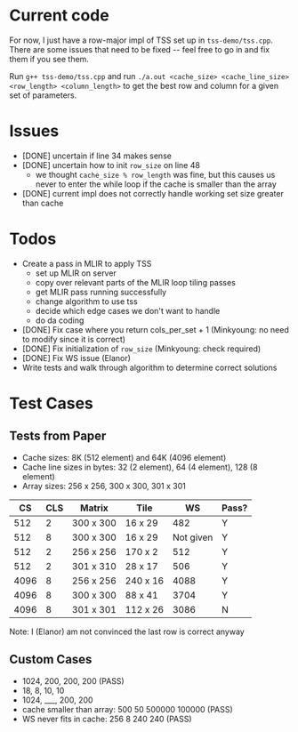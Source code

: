 # Current code

For now, I just have a row-major impl of TSS set up in `tss-demo/tss.cpp`. There are some issues that need to be fixed -- feel free to go in and fix them if you see them.

Run `g++ tss-demo/tss.cpp` and run `./a.out <cache_size> <cache_line_size> <row_length> <column_length>` to get the best row and column for a given set of parameters.

# Issues

- [DONE] uncertain if line 34 makes sense 
- [DONE] uncertain how to init `row_size` on line 48
    - we thought `cache_size % row_length` was fine, but this causes us never to enter the while loop if the cache is smaller than the array
- [DONE] current impl does not correctly handle working set size greater than cache

# Todos
- Create a pass in MLIR to apply TSS 
    - set up MLIR on server
    - copy over relevant parts of the MLIR loop tiling passes
    - get MLIR pass running successfully
    - change algorithm to use tss
    - decide which edge cases we don't want to handle  
    - do da coding
- [DONE] Fix case where you return cols_per_set + 1 (Minkyoung: no need to modify since it is correct)
- [DONE] Fix initialization of `row_size` (Minkyoung: check required)
- [DONE] Fix WS issue (Elanor)
- Write tests and walk through algorithm to determine correct solutions

# Test Cases
## Tests from Paper
- Cache sizes: 8K (512 element) and 64K (4096 element)
- Cache line sizes in bytes: 32 (2 element), 64 (4 element), 128 (8 element)
- Array sizes: 256 x 256, 300 x 300, 301 x 301

| CS  | CLS | Matrix    | Tile    | WS  | Pass? |
|-----|-----|-----------|---------|-----|-------|
| 512 | 2   | 300 x 300 | 16 x 29 | 482 | Y |
| 512 | 8   | 300 x 300 | 16 x 29 | Not given | Y | 
| 512 | 2   | 256 x 256 | 170 x 2 | 512 | Y |
| 512 | 2   | 301 x 310 | 28 x 17 | 506 | Y |
| 4096 | 8   | 256 x 256 | 240 x 16 | 4088 | Y |
| 4096 | 8   | 300 x 300 | 88 x 41 | 3704 | Y |
| 4096 | 8   | 301 x 301 | 112 x 26 | 3086 | N |

Note: I (Elanor) am not convinced the last row is correct anyway

## Custom Cases
- 1024, 200, 200, 200 (PASS)
- 18, 8, 10, 10 
- 1024, ___, 200, 200
- cache smaller than array: 500 50 500000 100000 (PASS)
- WS never fits in cache: 256 8 240 240 (PASS)